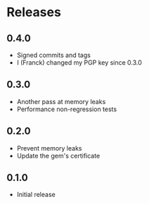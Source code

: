 # Releases

## 0.4.0

* Signed commits and tags
* I (Franck) changed my PGP key since 0.3.0

## 0.3.0

* Another pass at memory leaks
* Performance non-regression tests

## 0.2.0

* Prevent memory leaks
* Update the gem's certificate

## 0.1.0

* Initial release
